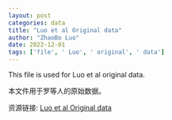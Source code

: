 ```yaml
---
layout: post
categories: data
title: "Luo et al Original data"
author: "ZhaoBo Luo"
date: 2022-12-01
tags: ['file', ' Luo', ' original', ' data']
---
```


This file is used for Luo et al original data.

本文件用于罗等人的原始数据。

资源链接: [Luo et al Original data](https://doi.org/10.57760/sciencedb.01845)

